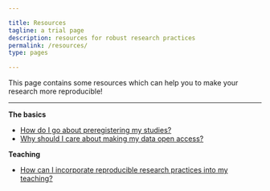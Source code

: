 ```yaml
---

title: Resources
tagline: a trial page
description: resources for robust research practices
permalink: /resources/
type: pages

---
```


<!-- Want to make your research more reproducible and learn about open science? This page should give you all the information you need - from information on how to preregister studies, why to make data open access, to how to incorporate reproducible science into your teaching. Or contact one of our champions to give advise! -->

This page contains some resources which can help you to make your research more reproducible!

---

**The basics**

* [How do I go about preregistering my studies?](/new-theme/resources/resource_1/)
* [Why should I care about making my data open access?](/new-theme/resources/second-resource/)

**Teaching**

* [How can I incorporate reproducible research practices into my teaching?](/new-theme/2018-10-15-first-post/)